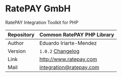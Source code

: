 # RatePAY GmbH

RatePAY Integration Toolkit for PHP

| Repository | Common RatePAY PHP Library
|------------|----------
| Author     | Eduardo Iriarte-Mendez
| Version    | `1.0.2` [Changelog](./CHANGELOG.md)
| Link       | http://www.ratepay.com
| Mail       | integration@ratepay.com

